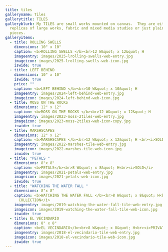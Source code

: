 ```yaml
---
title: tiles
galleryname: Tiles
gallerytitle: TILES
galleryblurb: My TILES are small works mounted on canvas.  They are either
  replicas of large works, fabric and mixed media studies or just plain for-fun
  pieces.
galleryitems:
  - title: ROLLING SWELLS
    dimensions: 10" x 10"
    caption: <b>ROLLING SWELLS </b><br>12 W&quot; x 12&quot; H
    imageentry: images/2025-lrolling-swells-web-entry.jpg
    imageicon: images/2025-lrolling-swells-web-icon.jpg
    iswide: true
  - title: LEFT BEHIND
    dimensions: 10" x 10"
    iswide: true
    price: ""
    caption: <b>LEFT BEHIND </b><br>10 W&quot; x 10&quot; H
    imageentry: images/2024-left-behind-web-entry.jpg
    imageicon: images/2024-left-behind-web-icon.jpg
  - title: MOSS ON THE ROCKS
    dimensions: 12" x 12"
    caption: <b>MOSS ON THE ROCKS </b><br>12 W&quot; x 12&quot; H
    imageentry: images/2023-moss-2tiles-web-entry.jpg
    imageicon: images/2023-moss-2tiles-web-icon-copy.jpg
    iswide: true
  - title: MARSHSCAPES
    dimensions: 12" x 12"
    caption: <b>MARSHSCAPES </b><br>12 W&quot; x 12&quot; H <br><i>SOLD</i>
    imageentry: images/2022-marshes-tile-web-entry.jpg
    imageicon: images/2022-marshes-tile-web-icon.jpg
    iswide: true
  - title: "PETALS "
    dimensions: 8"x 8"
    caption: <b>PETALS</b><br>8 W&quot; x 8&quot; H<br><i>SOLD</i>
    imageentry: images/2021-petals-web-entry.jpg
    imageicon: images/2021-petals-web-icon.jpg
    iswide: true
  - title: "WATCHING THE WATER FALL "
    dimensions: 8"x 8"
    caption: <b>WATCHING THE WATER FALL </b><br>8 W&quot; x 8&quot; H<br><i>PRIVATE
      COLLECTION</i>
    imageentry: images/2019-watching-the-water-fall-tile-web-entry.jpg
    imageicon: images/2019-watching-the-water-fall-tile-web-icon.jpg
    iswide: true
  - title: EL VECINDARIO
    dimensions: 8" x 8"
    caption: <b>EL VECINDARIO</b><br>8 W&quot; x 8&quot; H<br><i>PRIVATE COLLECTION</i>
    imageentry: images/2018-el-vecindario-tile-web-entry.jpg
    imageicon: images/2018-el-vecindario-tile-web-icon.jpg
    iswide: true
---
```


